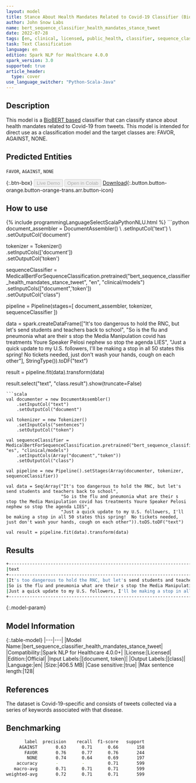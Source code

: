 ```yaml
---
layout: model
title: Stance About Health Mandates Related to Covid-19 Classifier (BioBERT)
author: John Snow Labs
name: bert_sequence_classifier_health_mandates_stance_tweet
date: 2022-07-28
tags: [en, clinical, licensed, public_health, classifier, sequence_classification, covid_19, tweet, stance, mandate]
task: Text Classification
language: en
edition: Spark NLP for Healthcare 4.0.0
spark_version: 3.0
supported: true
article_header:
  type: cover
use_language_switcher: "Python-Scala-Java"
---
```


## Description

This model is a [BioBERT based](https://github.com/dmis-lab/biobert) classifier that can classify stance about health mandates related to Covid-19 from tweets. 
This model is intended for direct use as a classification model and the target classes are: FAVOR, AGAINST, NONE.

## Predicted Entities

`FAVOR`, `AGAINST`, `NONE`

{:.btn-box}
<button class="button button-orange" disabled>Live Demo</button>
<button class="button button-orange" disabled>Open in Colab</button>
[Download](https://s3.amazonaws.com/auxdata.johnsnowlabs.com/clinical/models/bert_sequence_classifier_health_mandates_stance_tweet_en_4.0.0_3.0_1659012324029.zip){:.button.button-orange.button-orange-trans.arr.button-icon}

## How to use



<div class="tabs-box" markdown="1">
{% include programmingLanguageSelectScalaPythonNLU.html %}
```python
document_assembler = DocumentAssembler() \
    .setInputCol('text') \
    .setOutputCol('document')

tokenizer = Tokenizer() \
    .setInputCols(['document']) \
    .setOutputCol('token')

sequenceClassifier = MedicalBertForSequenceClassification.pretrained("bert_sequence_classifier_health_mandates_stance_tweet", "en", "clinical/models")\
    .setInputCols(["document",'token'])\
    .setOutputCol("class")

pipeline = Pipeline(stages=[
    document_assembler, 
    tokenizer,
    sequenceClassifier
])

data = spark.createDataFrame(["It's too dangerous to hold the RNC, but let's send students and teachers back to school",
                              "So is the flu and pneumonia what are their s stop the Media Manipulation covid has treatments Youre Speaker Pelosi nephew so stop the agenda LIES",
                              "Just a quick update to my U.S. followers, I'll be making a stop in all 50 states this spring!  No tickets needed, just don't wash your hands, cough on each other"], StringType()).toDF("text")
                              
result = pipeline.fit(data).transform(data)

result.select("text", "class.result").show(truncate=False)
```
```scala
val documenter = new DocumentAssembler() 
    .setInputCol("text") 
    .setOutputCol("document")

val tokenizer = new Tokenizer()
    .setInputCols("sentences")
    .setOutputCol("token")

val sequenceClassifier = MedicalBertForSequenceClassification.pretrained("bert_sequence_classifier_health_mandates_stance_tweet", "es", "clinical/models")
    .setInputCols(Array("document","token"))
    .setOutputCol("class")

val pipeline = new Pipeline().setStages(Array(documenter, tokenizer, sequenceClassifier))

val data = Seq(Array("It's too dangerous to hold the RNC, but let's send students and teachers back to school",
                     "So is the flu and pneumonia what are their s stop the Media Manipulation covid has treatments Youre Speaker Pelosi nephew so stop the agenda LIES",
                     "Just a quick update to my U.S. followers, I'll be making a stop in all 50 states this spring!  No tickets needed, just don't wash your hands, cough on each other")).toDS.toDF("text")

val result = pipeline.fit(data).transform(data)
```
</div>

## Results

```bash
+-----------------------------------------------------------------------------------------------------------------------------------------------------------------+---------+
|text                                                                                                                                                             |result   |
+-----------------------------------------------------------------------------------------------------------------------------------------------------------------+---------+
|It's too dangerous to hold the RNC, but let's send students and teachers back to school                                                                          |[FAVOR]  |
|So is the flu and pneumonia what are their s stop the Media Manipulation covid has treatments Youre Speaker Pelosi nephew so stop the agenda LIES                |[AGAINST]|
|Just a quick update to my U.S. followers, I'll be making a stop in all 50 states this spring!  No tickets needed, just don't wash your hands, cough on each other|[NONE]   |
+-----------------------------------------------------------------------------------------------------------------------------------------------------------------+---------+
```

{:.model-param}
## Model Information

{:.table-model}
|---|---|
|Model Name:|bert_sequence_classifier_health_mandates_stance_tweet|
|Compatibility:|Spark NLP for Healthcare 4.0.0+|
|License:|Licensed|
|Edition:|Official|
|Input Labels:|[document, token]|
|Output Labels:|[class]|
|Language:|en|
|Size:|406.5 MB|
|Case sensitive:|true|
|Max sentence length:|128|

## References

The dataset is Covid-19-specific and consists of tweets collected via a series of keywords associated with that disease.

## Benchmarking

```bash
       label  precision    recall  f1-score   support
     AGAINST       0.63      0.71      0.66       158
       FAVOR       0.76      0.77      0.76       244
        NONE       0.74      0.64      0.69       197
    accuracy       -         -         0.71       599
   macro-avg       0.71      0.71      0.71       599
weighted-avg       0.72      0.71      0.71       599
```